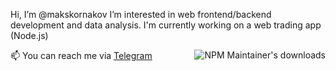 Hi, I’m @makskornakov
I’m interested in web frontend/backend development and data analysis.
I'm currently working on a web trading app (Node.js)

<a href="https://www.npmjs.com/~makskornakov"><img align="right" alt="NPM Maintainer's downloads" src="https://img.shields.io/endpoint?url=https%3A%2F%2Fraw.githubusercontent.com%2Fmakskornakov%2Fgithub-readme-npm-downloads%2Fmaster%2Fstats.json"></a>


📫 You can reach me via [Telegram](https://t.me/makskornakov)
